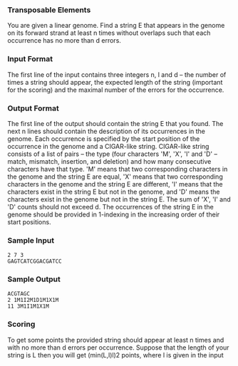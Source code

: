 ### Transposable Elements

You are given a linear genome. Find a string E that appears in the genome on its forward strand at least n times without overlaps such that each occurrence has no more than d errors.

### Input Format
The first line of the input contains three integers n, l and d – the number of times a string should appear, the expected length of the string (important for the scoring) and the maximal number of the errors for the occurrence.

### Output Format
The first line of the output should contain the string E that you found. The next n lines should contain the description of its occurrences in the genome. Each occurrence is specified by the start position of the occurrence in the genome and a CIGAR-like string. CIGAR-like string consists of a list of pairs – the type (four characters 'M', 'X', 'I' and 'D' – match, mismatch, insertion, and deletion) and how many consecutive characters have that type. 'M' means that two corresponding characters in the genome and the string E are equal, 'X' means that two corresponding characters in the genome and the string E are different, 'I' means that the characters exist in the string E but not in the genome, and 'D' means the characters exist in the genome but not in the string E. The sum of 'X', 'I' and 'D' counts should not exceed d. The occurrences of the string E in the genome should be provided in 1-indexing in the increasing order of their start positions.

### Sample Input
```
2 7 3
GAGTCATCGGACGATCC
```

### Sample Output
```
ACGTAGC
2 1M1I2M1D1M1X1M
11 3M1I1M1X1M
```

### Scoring
To get some points the provided string should appear at least n times and with no more than d errors per occurrence. Suppose that the length of your string is L then you will get (min(L,l)l)2 points, where l is given in the input